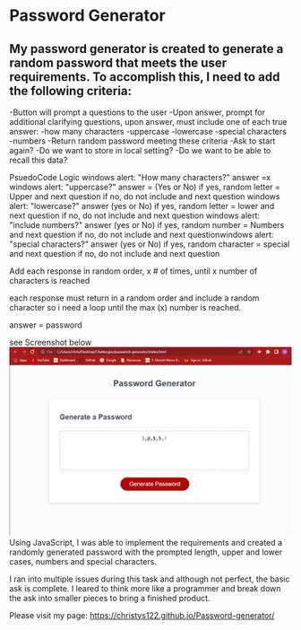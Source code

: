 # Password Generator 

## My password generator is created to generate a random password that meets the user requirements.  To accomplish this, I need to add the following criteria:

-Button will prompt a questions to the user
-Upon answer, prompt for additional clarifying questions, upon answer, must include one of each true answer:
    -how many characters
    -uppercase
    -lowercase
    -special characters
    -numbers
-Return random password meeting these criteria
-Ask to start again?
-Do we want to store in local setting?
-Do we want to be able to recall this data?

PsuedoCode Logic
windows alert: "How many characters?"
answer =x
windows alert: "uppercase?"
answer = (Yes or No)
if yes, 
random letter = Upper 
and next question
if no, do not include and next question
windows alert: "lowercase?"
answer (yes or No)
if yes, 
random letter = lower 
and next question
if no, do not include and next question
windows alert: "include numbers?"
answer (yes or No)
if yes, 
random number = Numbers 
and next question
if no, do not include and next questionwindows alert: "special characters?"
answer (yes or No)
if yes, 
random character = special 
and next question
if no, do not include and next question

Add each response in random order, x # of times, until x number of characters is reached

each response must return in a random order and include a random character so i need a loop until the max (x) number is reached.

answer = password

see Screenshot below
![Password Generator](screenshotPWGen.png)
Using JavaScript, I was able to implement the requirements and created a randomly generated password with the prompted length, upper and lower cases, numbers and special characters.  

I ran into multiple issues during this task and although not perfect, the basic ask is complete.  I leared to think more like a programmer and break down the ask into smaller pieces to bring a finished product.

Please visit my page: https://christys122.github.io/Password-generator/


